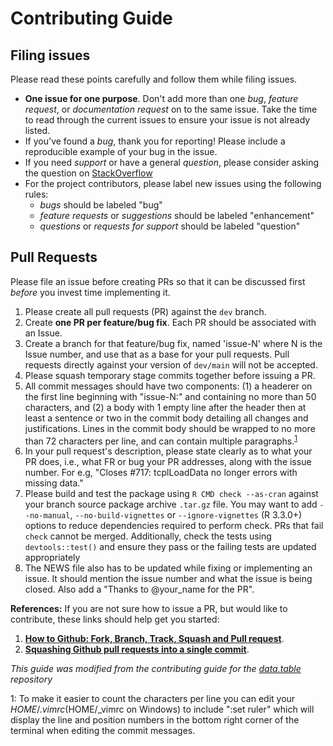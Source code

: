 # Contributing Guide

Filing issues
-------------

Please read these points carefully and follow them while filing issues.

- **One issue for one purpose**. Don't add more than one *bug*, *feature request*, or *documentation request* on to the same issue. Take the time to read through the current issues to ensure your issue is not already listed.
- If you've found a *bug*, thank you for reporting! Please include a reproducible example of your bug in the issue. 
- If you need *support* or have a general *question*, please consider asking the question on [StackOverflow](http://www.stackoverflow.com)
- For the project contributors, please label new issues using the following rules:
  - *bugs* should be labeled "bug"
  - *feature requests* or *suggestions* should be labeled "enhancement"
  - *questions* or *requests for support* should be labeled "question"
  
Pull Requests
-------------

Please file an issue before creating PRs so that it can be discussed first *before* you invest time implementing it.

1. Please create all pull requests (PR) against the `dev` branch.
2. Create **one PR per feature/bug fix**. Each PR should be associated with an Issue.
3. Create a branch for that feature/bug fix, named 'issue-N' where N is the Issue number, and use that as a base for your pull requests. Pull requests directly against your version of `dev/main` will not be accepted.
4. Please squash temporary stage commits together before issuing a PR.
5. All commit messages should have two components: (1) a headerer on the first line beginning with "issue-N:" and containing no more than 50 characters, and (2) a body with 1 empty line after the header then at least a sentence or two in the commit body detailing all changes and justifications. Lines in the commit body should be wrapped to no more than 72 characters per line, and can contain multiple paragraphs.<sup>[1](#myfootnote1)</sup>
5. In your pull request's description, please state clearly as to what your PR does, i.e., what FR or bug your PR addresses, along with the issue number. For e.g, "Closes #717: tcplLoadData no longer errors with missing data."
7. Please build and test the package using `R CMD check --as-cran` against your branch source package archive `.tar.gz` file. You may want to add `--no-manual`, `--no-build-vignettes` or `--ignore-vignettes` (R 3.3.0+) options to reduce dependencies required to perform check. PRs that fail `check` cannot be merged. Additionally, check the tests using `devtools::test()` and ensure they pass or the failing tests are updated appropriately
8. The NEWS file also has to be updated while fixing or implementing an issue. It should mention the issue number and what the issue is being closed. Also add a "Thanks to @your_name for the PR".

**References:** If you are not sure how to issue a PR, but would like to contribute, these links should help get you started:

1. **[How to Github: Fork, Branch, Track, Squash and Pull request](https://gun.io/blog/how-to-github-fork-branch-and-pull-request/)**.
2. **[Squashing Github pull requests into a single commit](http://eli.thegreenplace.net/2014/02/19/squashing-github-pull-requests-into-a-single-commit)**.

*This guide was modified from the contributing guide for the [data.table](https://github.com/Rdatatable/data.table) repository*

<a name="myfootnote1">1</a>: To make it easier to count the characters per line you can edit your $HOME/.vimrc ($HOME/_vimrc on Windows) to include ":set ruler" which will display the line and position numbers in the bottom right corner of the terminal when editing the commit messages.
